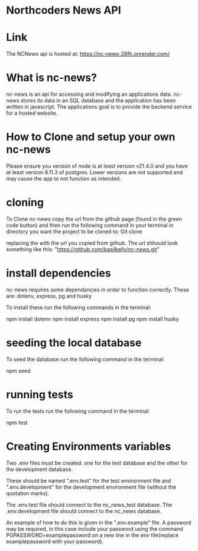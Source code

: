 # Northcoders News API

# Link
The NCNews api is hosted at: https://nc-news-28fh.onrender.com/

# What is nc-news?

nc-news is an api for accessing and modifying an applications data. nc-news stores its data in an SQL database and the application has been written in javascript. The applications goal is to provide the backend service for a hosted website.

# How to Clone and setup your own nc-news
Please ensure you version of node is at least version v21.4.0 and you have at least version 8.11.3 of postgres. Lower versions are not supported and may cause the app to not function as intended.

# cloning
To Clone nc-news copy the url from the github page (found in the green code button) and then run the following command in your terminal in directory you want the project to be cloned to:
Git clone <url>

replacing the <url> with the url you copied from github. The url shhould look something like this: "https://github.com/basilkelly/nc-news.git"

# install dependencies
nc-news requires some dependancies in order to function correctly. These are: dotenv, express, pg and husky

To install these run the following commands in the terminal:

npm install dotenv
npm install express
npm install pg
npm install husky

# seeding the local database
To seed the database run the following command in the terminal:

npm seed

# running tests
To run the tests run the following command in the terminal:

npm test

# Creating Environments variables
Two .env files must be created. one for the test database and the other for the development database.

These should be named ".env.test" for the test environment file and ".env.development" for the development environment file (without the quotation marks).

The .env.test file should connect to the nc_news_test database.
The .env.development file should connect to the nc_news database.

An example of how to do this is given in the ".env.example" file.
A password may be required, in this case include your password using the command PGPASSWORD=examplepassword on a new line in the env file(replace examplepassword with your password).